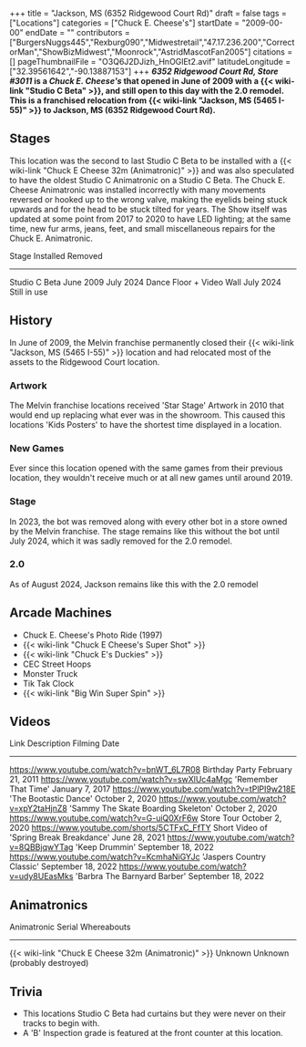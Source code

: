+++
title = "Jackson, MS (6352 Ridgewood Court Rd)"
draft = false
tags = ["Locations"]
categories = ["Chuck E. Cheese's"]
startDate = "2009-00-00"
endDate = ""
contributors = ["BurgersNuggs445","Rexburg090","Midwestretail","47.17.236.200","CorrectorMan","ShowBizMidwest","Moonrock","AstridMascotFan2005"]
citations = []
pageThumbnailFile = "O3Q6J2DJizh_HnOGlEt2.avif"
latitudeLongitude = ["32.39561642","-90.13887153"]
+++
***6352 Ridgewood Court Rd, Store #3011* is a *Chuck E. Cheese's* that opened in June of 2009 with a {{< wiki-link "Studio C Beta" >}}, and still open to this day with the 2.0 remodel.
This is a franchised relocation from {{< wiki-link "Jackson, MS (5465 I-55)" >}} to Jackson, MS (6352 Ridgewood Court Rd).**

## Stages

This location was the second to last Studio C Beta to be installed with a {{< wiki-link "Chuck E Cheese 32m (Animatronic)" >}} and was also speculated to have the oldest Studio C Animatronic on a Studio C Beta.
The Chuck E. Cheese Animatronic was installed incorrectly with many movements reversed or hooked up to the wrong valve, making the eyelids being stuck upwards and for the head to be stuck tilted for years. The Show itself was updated at some point from 2017 to 2020 to have LED lighting; at the same time, new fur arms, jeans, feet, and small miscellaneous repairs for the Chuck E. Animatronic.

  Stage                      Installed   Removed
  -------------------------- ----------- --------------
  Studio C Beta              June 2009   July 2024
  Dance Floor + Video Wall   July 2024   Still in use

## History

In June of 2009, the Melvin franchise permanently closed their {{< wiki-link "Jackson, MS (5465 I-55)" >}} location and had relocated most of the assets to the Ridgewood Court location.

### Artwork

The Melvin franchise locations received 'Star Stage' Artwork in 2010 that would end up replacing what ever was in the showroom. This caused this locations 'Kids Posters' to have the shortest time displayed in a location.

### New Games

Ever since this location opened with the same games from their previous location, they wouldn't receive much or at all new games until around 2019.

### **Stage**

In 2023, the bot was removed along with every other bot in a store owned by the Melvin franchise. The stage remains like this without the bot until July 2024, which it was sadly removed for the 2.0 remodel.

### 2.0

As of August 2024, Jackson remains like this with the 2.0 remodel

## Arcade Machines

- Chuck E. Cheese's Photo Ride (1997)
- {{< wiki-link "Chuck E Cheese's Super Shot" >}}
- {{< wiki-link "Chuck E's Duckies" >}}
- CEC Street Hoops
- Monster Truck
- Tik Tak Clock
- {{< wiki-link "Big Win Super Spin" >}}

## Videos

  Link                                          Description                                  Filming Date
  --------------------------------------------- -------------------------------------------- --------------------
  https://www.youtube.com/watch?v=bnWT_6L7R08   Birthday Party                               February 21, 2011
  https://www.youtube.com/watch?v=swXlUc4aMgc   'Remember That Time'                       January 7, 2017
  https://www.youtube.com/watch?v=tPlPI9w218E   'The Bootastic Dance'                      October 2, 2020
  https://www.youtube.com/watch?v=xpY2taHjnZ8   'Sammy The Skate Boarding Skeleton'        October 2, 2020
  https://www.youtube.com/watch?v=G-uiQ0XrF6w   Store Tour                                   October 2, 2020
  https://www.youtube.com/shorts/5CTFxC_FfTY    Short Video of 'Spring Break Breakdance'   June 28, 2021
  https://www.youtube.com/watch?v=8QBBjqwYTag   'Keep Drummin'                             September 18, 2022
  https://www.youtube.com/watch?v=KcmhaNiGYJc   'Jaspers Country Classic'                  September 18, 2022
  https://www.youtube.com/watch?v=udy8UEasMks   'Barbra The Barnyard Barber'               September 18, 2022

## Animatronics

  Animatronic                                                Serial    Whereabouts
  ---------------------------------------------------------- --------- ------------------------------
  {{< wiki-link "Chuck E Cheese 32m (Animatronic)" >}}   Unknown   Unknown (probably destroyed)

## Trivia

- This locations Studio C Beta had curtains but they were never on their tracks to begin with.
- A 'B' Inspection grade is featured at the front counter at this location.
